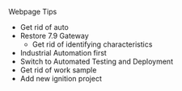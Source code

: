 Webpage Tips

  - Get rid of auto
  - Restore 7.9 Gateway
    - Get rid of identifying characteristics
  - Industrial Automation first
  - Switch to Automated Testing and Deployment
  - Get rid of work sample
  - Add new ignition project
